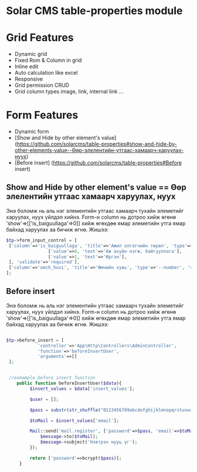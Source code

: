 # Solar CMS table-properties module

Grid Features
========
- Dynamic grid
- Fixed Rom & Column in grid
- Inline edit
- Auto calculation like excel
- Responsive
- Grid permission CRUD
- Grid column types image, link, internal link ...

Form Features
========
- Dynamic form
- [Show and Hide by other element's value] (https://github.com/solarcms/table-properties#show-and-hide-by-other-elements-value--Өөр-элелентийн-утгаас-хамаарч-харуулах-нуух)
- [Before insert] (https://github.com/solarcms/table-properties#Before insert)








Show and Hide by other element's value == Өөр элелентийн утгаас хамаарч харуулах, нуух
------------
   Энэ боломж нь аль нэг элементийн утгаас хамаарч тухайн элеметийг харуулах, нуух үйлдэл хийнэ.  Form-н column нь дотроо хийж өгөнө 'show'=>[['is_baiguullaga'=>0]]  хийж өгөхдөө ямар элеметийн утга ямар байхад харуулах аа бичиж өгнө.
Жишээ:

```php
$tp->form_input_control = [
 ['column'=>'is_baiguullaga', 'title'=>'Ажил олгогчийн төрөл', 'type'=>'--radio', 'value'=>0, 'choices'=>[
                ['value'=>0, 'text'=>'Аж ахуйн нэгж, байгууллага'],
                ['value'=>1, 'text'=>'Иргэн'],
 ], 'validate'=>'required'],
 ['column'=>'omch_huvi', 'title'=>'Өмчийн хувь', 'type'=>'--number', 'value'=>null, 'validate'=>'required' , 'show'=>[['is_baiguullaga'=>0]]],
];
```


Before insert
------------
   Энэ боломж нь аль нэг элементийн утгаас хамаарч тухайн элеметийг харуулах, нуух үйлдэл хийнэ.  Form-н column нь дотроо хийж өгөнө 'show'=>[['is_baiguullaga'=>0]]  хийж өгөхдөө ямар элеметийн утга ямар байхад харуулах аа бичиж өгнө.
Жишээ:

```php

$tp->before_insert = [
            'controller'=>'App\Http\Controllers\AdminController',
            'function'=>'beforeInsertUser',
            'arguments'=>[]
 ];


 //exmample before insert function
    public function beforeInsertUser($data){
         $insert_values = $data['insert_values'];

         $user = [];

         $pass = substr(str_shuffle("0123456789abcdefghijklmnopqrstuvwxyzABCDEFGHIJKLMNOPQRSTUVWXYZ"), 0, 8);

         $toMail = $insert_values['email'];

         Mail::send('mail.register', ['password'=>$pass, 'email'=>$toMail], function($message) use ($toMail) {
             $message->to($toMail);
             $message->subject('Нэвтрэх нууц үг');
         });

         return ['password'=>bcrypt($pass)];
     }
```